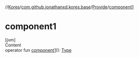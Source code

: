 //[Kores](../../index.md)/[com.github.jonathanxd.kores.base](../index.md)/[Provide](index.md)/[component1](component1.md)



# component1  
[jvm]  
Content  
operator fun [component1](component1.md)(): [Type](https://docs.oracle.com/javase/8/docs/api/java/lang/reflect/Type.html)  



